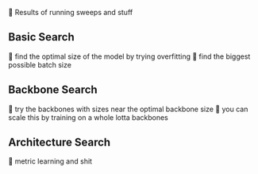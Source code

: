 🚀 Results of running sweeps and stuff

## Basic Search
🔎 find the optimal size of the model by trying overfitting 
🔎 find the biggest possible batch size 


## Backbone Search 
🔎 try the backbones with sizes near the optimal backbone size
🔎 you can scale this by training on a whole lotta backbones

## Architecture Search 
🔎 metric learning and shit
